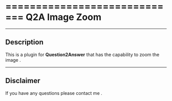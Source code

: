 =============================
Q2A Image Zoom
=============================
-----------
Description
-----------
This is a plugin for **Question2Answer** that has the capability to zoom the image  .

----------
Disclaimer
----------
If you have any questions please contact me [](pjkui@qq.com).

